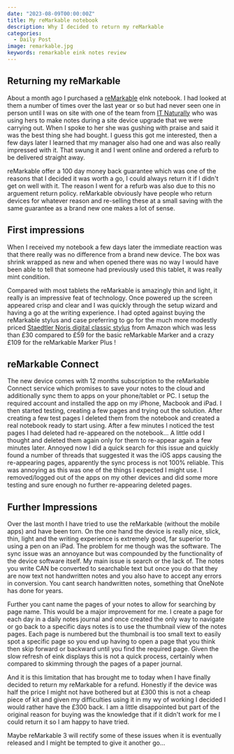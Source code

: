 ```yaml
---
date: "2023-08-09T00:00:00Z"
title: My reMarkable notebook
description: Why I decided to return my reMarkable
categories:
  - Daily Post
image: remarkable.jpg
keywords: remarkable eink notes review
---
```

## Returning my reMarkable

About a month ago I purchased a [reMarkable](https://remarkable.com/) eInk notebook. I had looked at them a number of times over the last year or so but had never seen one in person until I was on site with one of the team from [IT Naturally](https://itnaturally.com) who was using hers to make notes during a site device upgrade that we were carrying out. When I spoke to her she was gushing with praise and said it was the best thing she had bought. I guess this got me interested, then a few days later I learned that my manager also had one and was also really impressed with it. That swung it and I went online and ordered a refurb to be delivered straight away.

reMarkable offer a 100 day money back guarantee which was one of the reasons that I decided it was worth a go, I could always return it if I didn't get on well with it. The reason I went for a refurb was also due to this no arguement return policy. reMarkable obviously have people who return devices for whatever reason and re-selling these at a small saving with the same guarantee as a brand new one makes a lot of sense.

## First impressions

When I received my notebook a few days later the immediate reaction was that there really was no difference from a brand new device. The box was shrink wrapped as new and when opened there was no way I would have been able to tell that someone had previously used this tablet, it was really mint condition.

Compared with most tablets the reMarkable is amazingly thin and light, it really is an impressive feat of technology. Once powered up the screen appeared crisp and clear and I was quickly through the setup wizard and having a go at the writing experience. I had opted against buying the reMarkable stylus and case preferring to go for the much more modestly priced [Staedtler Noris digital classic stylus](https://www.amazon.co.uk/dp/B0728HBD7F?psc=1&ref=ppx_yo2ov_dt_b_product_details) from Amazon which was less than £30 compared to £59 for the basic reMarkable Marker and a crazy £109 for the reMarkable Marker Plus !

## reMarkable Connect

The new device comes with 12 months subscription to the reMarkable Connect service which promises to save your notes to the cloud and additionally sync them to apps on your phone/tablet or PC. I setup the required account and installed the app on my iPhone, Macbook and iPad. I then started testing, creating a few pages and trying out the solution. After creating a few test pages I deleted them from the notebook and created a real notebook ready to start using. After a few minutes I noticed the test pages I had deleted had re-appeared on the notebook... A little odd I thought and deleted them again only for them to re-appear again a few minutes later. Annoyed now I did a quick search for this issue and quickly found a number of threads that suggested it was the iOS apps causing the re-appearing pages, apparently the sync process is not 100% reliable. This was annoying as this was one of the things I expected I might use. I removed/logged out of the apps on my other devices and did some more testing and sure enough no further re-appearing deleted pages.

## Further Impressions

Over the last month I have tried to use the reMarkable (without the mobile apps) and have been torn. On the one hand the device is really nice, slick, thin, light and the writing experience is extremely good, far superior to using a pen on an iPad. The problem for me though was the software. The sync issue was an annoyance but was compounded by the functionality of the device software itself. My main issue is search or the lack of. The notes you write CAN be converted to searchable text but once you do that they are now text not handwritten notes and you also have to accept any errors in conversion. You cant search handwritten notes, something that OneNote has done for years.

Further you cant name the pages of your notes to allow for searching by page name. This would be a major improvement for me. I create a page for each day in a daily notes journal and once created the only way to navigate or go back to a specific days notes is to use the thumbnail view of the notes pages. Each page is numbered but the thumbnail is too small text to easily spot a specific page so you end up having to open a page that you think then skip forward or backward until you find the required page. Given the slow refresh of eink displays this is not a quick process, certainly when compared to skimming through the pages of a paper journal.

And it is this limitation that has brought me to today when I have finally decided to return my reMarkable for a refund. Honestly if the device was half the price I might not have bothered but at £300 this is not a cheap piece of kit and given my difficulties using it in my wy of working I decided I would rather have the £300 back. I am a little disappointed but part of the original reason for buying was the knowledge that if it didn't work for me I could return it so I am happy to have tried.

Maybe reMarkable 3 will rectify some of these issues when it is eventually released and I might be tempted to give it another go...


